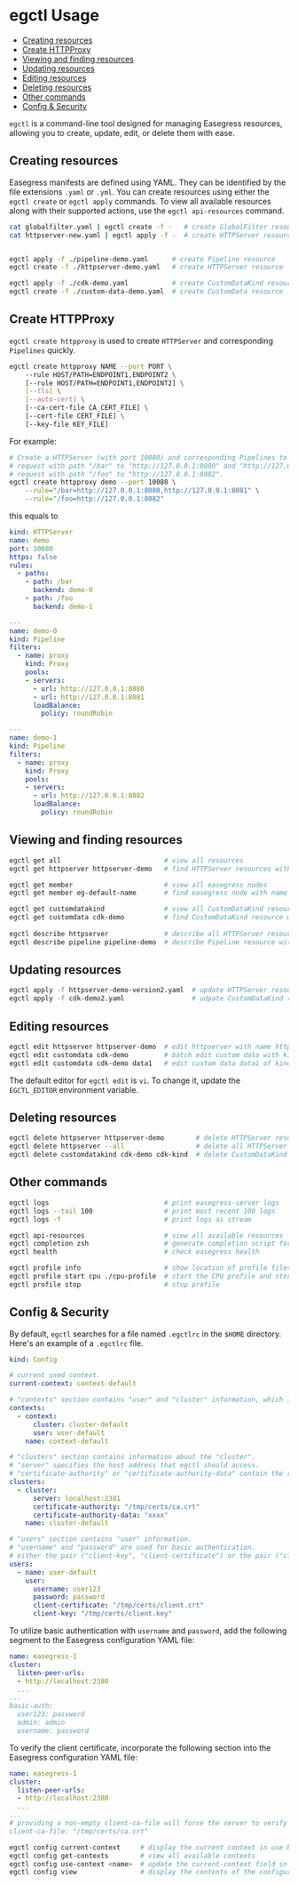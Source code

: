 # egctl Usage <!-- omit from toc -->

- [Creating resources](#creating-resources)
- [Create HTTPProxy](#create-httpproxy)
- [Viewing and finding resources](#viewing-and-finding-resources)
- [Updating resources](#updating-resources)
- [Editing resources](#editing-resources)
- [Deleting resources](#deleting-resources)
- [Other commands](#other-commands)
- [Config \& Security](#config--security)

`egctl` is a command-line tool designed for managing Easegress resources, allowing you to create, update, edit, or delete them with ease.

## Creating resources

Easegress manifests are defined using YAML. They can be identified by the file extensions `.yaml` or `.yml`. You can create resources using either the `egctl create` or `egctl apply` commands. To view all available resources along with their supported actions, use the `egctl api-resources` command.

```bash
cat globalfilter.yaml | egctl create -f -   # create GlobalFilter resource from stdin
cat httpserver-new.yaml | egctl apply -f -  # create HTTPServer resource from stdin


egctl apply -f ./pipeline-demo.yaml      # create Pipeline resource
egctl create -f ./httpserver-demo.yaml   # create HTTPServer resource

egctl apply -f ./cdk-demo.yaml           # create CustomDataKind resource
egctl create -f ./custom-data-demo.yaml  # create CustomData resource
```

## Create HTTPProxy
`egctl create httpproxy` is used to create `HTTPServer` and corresponding `Pipelines` quickly.

```bash
egctl create httpproxy NAME --port PORT \ 
	--rule HOST/PATH=ENDPOINT1,ENDPOINT2 \
	[--rule HOST/PATH=ENDPOINT1,ENDPOINT2] \
	[--tls] \
	[--auto-cert] \
	[--ca-cert-file CA_CERT_FILE] \
	[--cert-file CERT_FILE] \
	[--key-file KEY_FILE]
```

For example: 

```bash
# Create a HTTPServer (with port 10080) and corresponding Pipelines to direct 
# request with path "/bar" to "http://127.0.0.1:8080" and "http://127.0.0.1:8081" and 
# request with path "/foo" to "http://127.0.0.1:8082".
egctl create httpproxy demo --port 10080 \
	--rule="/bar=http://127.0.0.1:8080,http://127.0.0.1:8081" \
	--rule="/foo=http://127.0.0.1:8082"
```

this equals to 
```yaml
kind: HTTPServer
name: demo
port: 10080
https: false
rules:
  - paths:
    - path: /bar
      backend: demo-0
    - path: /foo
      backend: demo-1

---
name: demo-0
kind: Pipeline
filters:
  - name: proxy
    kind: Proxy
    pools:
    - servers:
      - url: http://127.0.0.1:8080
      - url: http://127.0.0.1:8081
      loadBalance:
        policy: roundRobin

---
name: demo-1
kind: Pipeline
filters:
  - name: proxy
    kind: Proxy
    pools:
    - servers:
      - url: http://127.0.0.1:8082
      loadBalance:
        policy: roundRobin
```

## Viewing and finding resources 

```bash
egctl get all                          # view all resources
egctl get httpserver httpserver-demo   # find HTTPServer resources with name "httpserver-demo"

egctl get member                       # view all easegress nodes
egctl get member eg-default-name       # find easegress node with name "eg-default-name"

egctl get customdatakind               # view all CustomDataKind resources
egctl get customdata cdk-demo          # find CustomDataKind resource with name "cdk-demo"
 
egctl describe httpserver              # describe all HTTPServer resource 
egctl describe pipeline pipeline-demo  # describe Pipeline resource with name "pipeline-demo"
```

## Updating resources
```bash
egctl apply -f httpserver-demo-version2.yaml  # update HTTPServer resource
egctl apply -f cdk-demo2.yaml                 # udpate CustomDataKind resource
```

## Editing resources
```bash
egctl edit httpserver httpserver-demo  # edit httpserver with name httpserver-demo
egctl edit customdata cdk-demo         # batch edit custom data with kind cdk-demo
egctl edit customdata cdk-demo data1   # edit custom data data1 of kind cdk-demo
```
The default editor for `egctl edit` is `vi`. To change it, update the `EGCTL_EDITOR` environment variable.

## Deleting resources
```bash
egctl delete httpserver httpserver-demo        # delete HTTPServer resource with name "httpserver-demo"
egctl delete httpserver --all                  # delete all HTTPServer resources
egctl delete customdatakind cdk-demo cdk-kind  # delete CustomDataKind resources named "cdk-demo" and "cdk-kind"
```

## Other commands
```bash
egctl logs                             # print easegress-server logs
egctl logs --tail 100                  # print most recent 100 logs
egctl logs -f                          # print logs as stream

egctl api-resources                    # view all available resources 
egctl completion zsh                   # generate completion script for zsh
egctl health                           # check easegress health

egctl profile info                     # show location of profile files
egctl profile start cpu ./cpu-profile  # start the CPU profile and store the output in the ./cpu-profile file
egctl profile stop                     # stop profile
```

## Config & Security

By default, `egctl` searches for a file named `.egctlrc` in the `$HOME` directory. Here's an example of a `.egctlrc` file.

```yaml
kind: Config

# current used context.
current-context: context-default

# "contexts" section contains "user" and "cluster" information, which informs egctl about which "user" should be used to access a specific "cluster".
contexts:
  - context:
      cluster: cluster-default
      user: user-default
    name: context-default

# "clusters" section contains information about the "cluster".
# "server" specifies the host address that egctl should access.
# "certificate-authority" or "certificate-authority-data" contain the root certificate authority that the client uses to verify server certificates.
clusters:
  - cluster:
      server: localhost:2381
      certificate-authority: "/tmp/certs/ca.crt" 
      certificate-authority-data: "xxxx"
    name: cluster-default

# "users" section contains "user" information.
# "username" and "password" are used for basic authentication.
# either the pair ("client-key", "client-certificate") or the pair ("client-key-data", "client-certificate-data") contains the client certificate.
users:
  - name: user-default
    user:
      username: user123
      password: password
      client-certificate: "/tmp/certs/client.crt"
      client-key: "/tmp/certs/client.key"
```

To utilize basic authentication with `username` and `password`, add the following segment to the Easegress configuration YAML file:

```yaml
name: easegress-1
cluster:
  listen-peer-urls:
  - http://localhost:2380
  ...
...
basic-auth:
  user123: password
  admin: admin
  username: password
```

To verify the client certificate, incorporate the following section into the Easegress configuration YAML file:

```yaml
name: easegress-1
cluster:
  listen-peer-urls:
  - http://localhost:2380
  ...
...
# providing a non-empty client-ca-file will force the server to verify the client certificate.
client-ca-file: "/tmp/certs/ca.crt"
```

```bash
egctl config current-context     # display the current context in use by egctl
egctl config get-contexts        # view all available contexts
egctl config use-context <name>  # update the current-context field in the .egctlrc file to <name>
egctl config view                # display the contents of the configuration file
```
